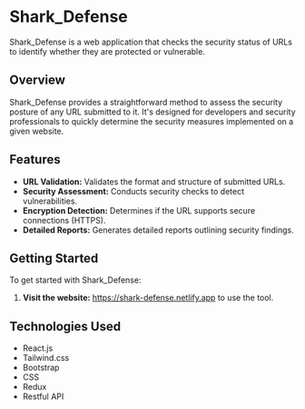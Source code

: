 # Shark_Defense

Shark_Defense is a web application that checks the security status of URLs to identify whether they are protected or vulnerable.

## Overview

Shark_Defense provides a straightforward method to assess the security posture of any URL submitted to it. It's designed for developers and security professionals to quickly determine the security measures implemented on a given website.

## Features

- **URL Validation:** Validates the format and structure of submitted URLs.
- **Security Assessment:** Conducts security checks to detect vulnerabilities.
- **Encryption Detection:** Determines if the URL supports secure connections (HTTPS).
- **Detailed Reports:** Generates detailed reports outlining security findings.

## Getting Started

To get started with Shark_Defense:

1. **Visit the website:**  https://shark-defense.netlify.app  to use the tool.

## Technologies Used

- React.js
- Tailwind.css
- Bootstrap
- CSS
- Redux
- Restful API


